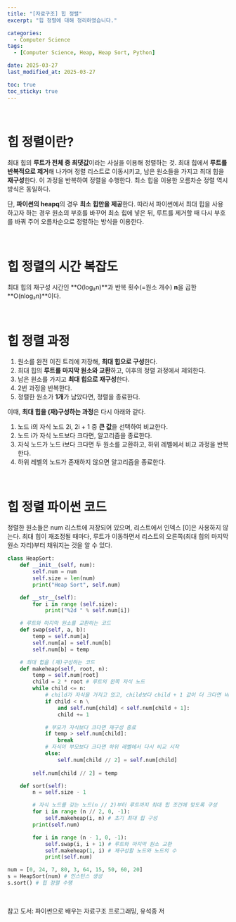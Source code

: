 ```yaml
---
title: "[자료구조] 힙 정렬"
excerpt: "힙 정렬에 대해 정리하였습니다."

categories:
  - Computer Science
tags:
  - [Computer Science, Heap, Heap Sort, Python]

date: 2025-03-27
last_modified_at: 2025-03-27

toc: true
toc_sticky: true
---
```

<br />

# 힙 정렬이란?
최대 힙의 **루트가 전체 중 최댓값**이라는 사실을 이용해 정렬하는 것. 최대 힙에서 **루트를 반복적으로 제거**해 나가며 정렬 리스트로 이동시키고, 남은 원소들을 가지고 최대 힙을 **재구성**한다. 이 과정을 반복하여 정렬을 수행한다. 최소 힙을 이용한 오름차순 정렬 역시 방식은 동일하다.

단, **파이썬의 heapq**의 경우 **최소 힙만을 제공**한다. 따라서 파이썬에서 최대 힙을 사용하고자 하는 경우 원소의 부호를 바꾸어 최소 힙에 넣은 뒤, 루트를 제거할 때 다시 부호를 바꿔 주어 오름차순으로 정렬하는 방식을 이용한다.

<br />

# 힙 정렬의 시간 복잡도
최대 힙의 재구성 시간인 **O(log₂n)**과 반복 횟수(=원소 개수) **n**을 곱한 **O(nlog₂n)**이다.

<br />

# 힙 정렬 과정
1. 원소를 완전 이진 트리에 저장해, **최대 힙으로 구성**한다.
2. 최대 힙의 **루트를 마지막 원소와 교환**하고, 이후의 정렬 과정에서 제외한다.
3. 남은 원소를 가지고 **최대 힙으로 재구성**한다.
4. 2번 과정을 반복한다. 
5. 정렬한 원소가 **1개**가 남았다면, 정렬을 종료한다.

이때, **최대 힙을 (재)구성하는 과정**은 다시 아래와 같다.
1. 노드 i의 자식 노드 2i, 2i + 1 중 **큰 값**을 선택하여 비교한다.
2. 노드 i가 자식 노드보다 크다면, 알고리즘을 종료한다.
3. 자식 노드가 노드 i보다 크다면 두 원소를 교환하고, 하위 레벨에서 비교 과정을 반복한다.
4. 하위 레벨의 노드가 존재하지 않으면 알고리즘을 종료한다.

<br />

# 힙 정렬 파이썬 코드
정렬한 원소들은 num 리스트에 저장되어 있으며, 리스트에서 인덱스 [0]은 사용하지 않는다. 
최대 힙이 재조정될 때마다, 루트가 이동하면서 리스트의 오른쪽(최대 힙의 마지막 원소 자리)부터 채워지는 것을 알 수 있다.

```python
class HeapSort:
	def __init__(self, num):
		self.num = num
		self.size = len(num)
		print("Heap Sort", self.num)

	def __str__(self):
		for i in range (self.size):
			print("%2d " % self.num[i])

	# 루트와 마지막 원소를 교환하는 코드
	def swap(self, a, b):
		temp = self.num[a]
		self.num[a] = self.num[b]
		self.num[b] = temp

	# 최대 힙을 (재)구성하는 코드
	def makeheap(self, root, n):
		temp = self.num[root]
		child = 2 * root # 루트의 왼쪽 자식 노드
		while child <= n:
			# child가 자식을 가지고 있고, child보다 child + 1 값이 더 크다면 비교 대상을 오른쪽 자식 노드로 변경
			if child < n \
				and self.num[child] < self.num[child + 1]:
				child += 1

			# 부모가 자식보다 크다면 재구성 종료
			if temp > self.num[child]:
				break
			# 자식이 부모보다 크다면 하위 레벨에서 다시 비교 시작
			else:
				self.num[child // 2] = self.num[child]
				
		self.num[child // 2] = temp

	def sort(self):
		n = self.size - 1

		# 자식 노드를 갖는 노드(n // 2)부터 루트까지 최대 힙 조건에 맞도록 구성
		for i in range (n // 2, 0, -1):
			self.makeheap(i, n) # 초기 최대 힙 구성
		print(self.num)

		for i in range (n - 1, 0, -1):
			self.swap(i, i + 1) # 루트와 마지막 원소 교환
			self.makeheap(1, i) # 재구성할 노드와 노드의 수
			print(self.num)

num = [0, 24, 7, 80, 3, 64, 15, 50, 60, 20]
s = HeapSort(num) # 인스턴스 생성
s.sort() # 힙 정렬 수행
```

<br />

참고 도서: 파이썬으로 배우는 자료구조 프로그래밍, 유석종 저